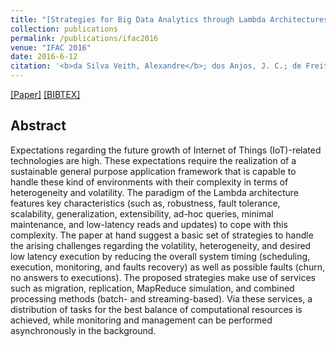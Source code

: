 ```yaml
---
title: "[Strategies for Big Data Analytics through Lambda Architectures in Volatile Environments](https://www.sciencedirect.com/science/article/pii/S2405896316325897)"
collection: publications
permalink: /publications/ifac2016
venue: "IFAC 2016"
date: 2016-6-12
citation: '<b>da Silva Veith, Alexandre</b>; dos Anjos, J. C.; de Freitas Pignaton, Edison; Lampoltshammer, Thomas J.; Geyer, Claudio'
---
```

[[Paper]](http://aveith.github.io/files/ifac2016.pdf) [[BIBTEX]](http://aveith.github.io/files/ifac2016.bib)



## Abstract
Expectations regarding the future growth of Internet of Things (IoT)-related technologies are high. These expectations require the realization of a sustainable general purpose application framework that is capable to handle these kind of environments with their complexity in terms of heterogeneity and volatility. The paradigm of the Lambda architecture features key characteristics (such as, robustness, fault tolerance, scalability, generalization, extensibility, ad-hoc queries, minimal maintenance, and low-latency reads and updates) to cope with this complexity. The paper at hand suggest a basic set of strategies to handle the arising challenges regarding the volatility, heterogeneity, and desired low latency execution by reducing the overall system timing (scheduling, execution, monitoring, and faults recovery) as well as possible faults (churn, no answers to executions). The proposed strategies make use of services such as migration, replication, MapReduce simulation, and combined processing methods (batch- and streaming-based). Via these services, a distribution of tasks for the best balance of computational resources is achieved, while monitoring and management can be performed asynchronously in the background.


